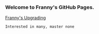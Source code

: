 ### Welcome to Franny's GitHub Pages.

[Franny's Upgrading](https://franny8912.gitbook.io/upgrading/)

<code>Interested in many, master none</code>

